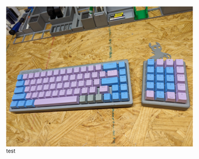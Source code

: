 ![Picture of a grey sick68 3d printed keyboard with blue and pink O E M keycaps.](/keyboards/sick68/sick68.jpg)
test